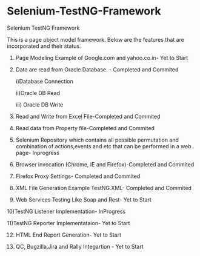 # Selenium-TestNG-Framework
Selenium TestNG Framework

This is a page object model framework. Below are the features that are incorporated and their status.

1) Page Modeling Example of Google.com and yahoo.co.in- Yet to Start

2) Data are read from Oracle Database. - Completed and Commited

    i)Database Connection
    
    ii)Oracle DB Read
    
    iii) Oracle DB Write

3) Read and Write from Excel File-Completed and Commited

4) Read data from Property file-Completed and Commited

5) Selenium Repository which contains all possible permutation and  combination of actions,events and etc that can be performed in a web page- Inprogress

6) Browser invocation (Chrome, IE and Firefox)-Completed and Commited

7) Firefox Proxy Settings- Completed and Commited

8) XML File Generation Example TestNG.XML- Completed and Commited

9) Web Services Testing Like Soap and Rest- Yet to Start

10)TestNG Listener Implementation- InProgress

11)TestNG Reporter Implementataion- Yet to Start

12) HTML End Report Generation- Yet to Start

13) QC, Bugzilla,Jira and Rally Integartion - Yet to Start


